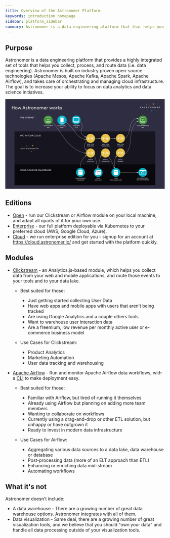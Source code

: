 ```yaml
---
title: Overview of the Astronomer Platform
keywords: introduction homepage
sidebar: platform_sidebar
summary: Astronomer is a data engineering platform that that helps you collect, process, and route data. It is available in Cloud, Enterprise, and Open editions. It includes two modules, Clickstream and Apache Airflow.
---
```


## Purpose

Astronomer is a data engineering platform that provides a highly integrated set of tools that helps you collect, process, and route data (i.e. data engineering). Astronomer is built on industry proven open-source technologies (Apache Mesos, Apache Kafka, Apache Spark, Apache Airflow), and takes care of orchestrating and managing cloud infrastructure. The goal is to increase your ability to focus on data analytics and data science initiatives.

[![Astronomer Overview](/images/how_it_works.png)](/images/how_it_works.png)

## Editions

* [Open](/v2/editions/open/overview.html) - run our Clickstream or Airflow module on your local machine, and adapt all oparts of it for your own use.
* [Enterprise](/v2/editions/enterprise/overview.html) - our full platform deployable via Kubernetes to your preferred cloud (AWS, Google Cloud, Azure).
* [Cloud](/v2/editions/cloud/overview.html) - we run enterprise edition for you - signup for an account at https://cloud.astronomer.io/ and get started with the platform quickly.

## Modules

* [Clickstream](/v2/clickstream/overview.html) - an Analytics.js-based module, which helps you collect data from your web and mobile applications, and route those events to your tools and to your data lake.
    - Best suited for those:
        - Just getting started collecting User Data
        - Have web apps and mobile apps with users that aren’t being tracked
        - Are using Google Analytics and a couple others tools
        - Want to warehouse user interaction data
        - Are a freemium, low revenue per monthly active user or e-commerce business model

    - Use Cases for Clickstream:
        - Product Analytics
        - Marketing Automation
        - User data tracking and warehousing

* [Apache Airflow](/v2/apache_airflow/tutorial/core-airflow-concepts.html) - Run and monitor Apache Airflow data workflows, with a [CLI](/v2/apache_airflow/cli.html) to make deployment easy.
    - Best suited for those:
        - Familiar with Airflow, but tired of running it themselves
        - Already using Airflow but planning on adding more team members
        - Wanting to collaborate on workflows
        - Currently using a drag-and-drop or other ETL solution, but unhappy or have outgrown it
        - Ready to invest in modern data infrastructure

    - Use Cases for Airflow:
        - Aggregating various data sources to a data lake, data warehouse or database
        - Post-processing data (more of an ELT approach than ETL)
        - Enhancing or enriching data mid-stream
        - Automating workflows

## What it's not

Astronomer doesn't include:

* A data warehouse - There are a growing number of great data warehouse options. Astronomer integrates with all of them.
* Data visualization - Same deal, there are a growing number of great visualization tools, and we believe that you should "own your data" and handle all data processing outside of your visualization tools.
